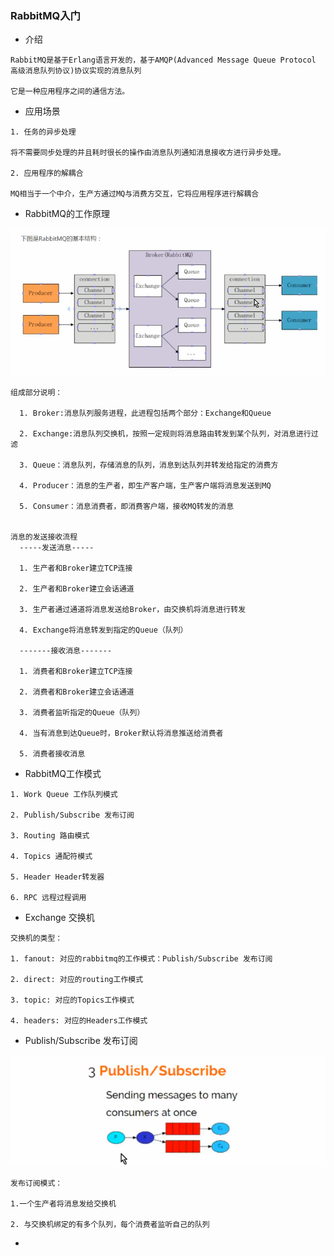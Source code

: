 ### RabbitMQ入门

* 介绍
```
RabbitMQ是基于Erlang语言开发的，基于AMQP(Advanced Message Queue Protocol 高级消息队列协议)协议实现的消息队列

它是一种应用程序之间的通信方法。
```
* 应用场景
```
1. 任务的异步处理

将不需要同步处理的并且耗时很长的操作由消息队列通知消息接收方进行异步处理。

2. 应用程序的解耦合

MQ相当于一个中介，生产方通过MQ与消费方交互，它将应用程序进行解耦合
```
* RabbitMQ的工作原理

![](https://github.com/Yangliangfeng/GO/raw/master/images/rmqp.png)
```
组成部分说明：
  
  1. Broker:消息队列服务进程，此进程包括两个部分：Exchange和Queue
  
  2. Exchange:消息队列交换机，按照一定规则将消息路由转发到某个队列，对消息进行过滤
  
  3. Queue：消息队列，存储消息的队列，消息到达队列并转发给指定的消费方
  
  4. Producer：消息的生产者，即生产客户端，生产客户端将消息发送到MQ
  
  5. Consumer：消息消费者，即消费客户端，接收MQ转发的消息
  
  
消息的发送接收流程
  -----发送消息-----
  
  1. 生产者和Broker建立TCP连接
  
  2. 生产者和Broker建立会话通道
  
  3. 生产者通过通道将消息发送给Broker，由交换机将消息进行转发
  
  4. Exchange将消息转发到指定的Queue（队列）
  
  -------接收消息-------
  
  1. 消费者和Broker建立TCP连接
  
  2. 消费者和Broker建立会话通道
  
  3. 消费者监听指定的Queue（队列）
  
  4. 当有消息到达Queue时，Broker默认将消息推送给消费者
  
  5. 消费者接收消息

```
* RabbitMQ工作模式
```
1. Work Queue 工作队列模式

2. Publish/Subscribe 发布订阅

3. Routing 路由模式

4. Topics 通配符模式

5. Header Header转发器

6. RPC 远程过程调用
```
* Exchange 交换机
```
交换机的类型：

1. fanout: 对应的rabbitmq的工作模式：Publish/Subscribe 发布订阅

2. direct: 对应的routing工作模式

3. topic: 对应的Topics工作模式

4. headers: 对应的Headers工作模式

```

* Publish/Subscribe 发布订阅

![](https://github.com/Yangliangfeng/GO/raw/master/images/r_ps.png)
```
发布订阅模式：

1.一个生产者将消息发给交换机

2. 与交换机绑定的有多个队列，每个消费者监听自己的队列
```
*
